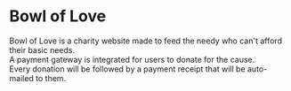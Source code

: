 # Bowl of Love
Bowl of Love is a charity website made to feed the needy who can't afford their basic needs. <br>
A payment gateway is integrated for users to donate for the cause. <br>
Every donation will be followed by a payment receipt that will be auto-mailed to them.

